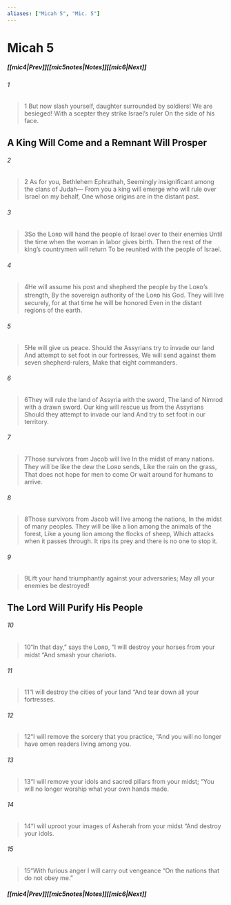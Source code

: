 ```yaml
---
aliases: ["Micah 5", "Mic. 5"]
---
```

# Micah 5
##### <span class=arrow-left></span>[[mic4|Prev]]<span class=navigation-separator></span>[[mic5notes|Notes]]<span class=navigation-separator></span>[[mic6|Next]]<span class=arrow-right></span>
###### 1
><span class=verse-first-poetry>1</span> But now slash yourself, daughter surrounded by soldiers!
>We are besieged!
>With a scepter they strike Israel’s ruler
>On the side of his face.
## A King Will Come and a Remnant Will Prosper
###### 2
><span class=verse-body-poetry>2</span> As for you, Bethlehem Ephrathah,
>Seemingly insignificant among the clans of Judah—
>From you a king will emerge who will rule over Israel on my behalf,
>One whose origins are in the distant past.
###### 3
><span class=verse-body-poetry>3</span>So the Lᴏʀᴅ will hand the people of Israel over to their enemies
>Until the time when the woman in labor gives birth.
>Then the rest of the king’s countrymen will return
>To be reunited with the people of Israel.
###### 4
><span class=verse-body-poetry>4</span>He will assume his post and shepherd the people by the Lᴏʀᴅ’s strength,
>By the sovereign authority of the Lᴏʀᴅ his God.
>They will live securely, for at that time he will be honored
>Even in the distant regions of the earth.
###### 5
><span class=verse-body-poetry>5</span>He will give us peace.
>Should the Assyrians try to invade our land
>And attempt to set foot in our fortresses,
>We will send against them seven shepherd-rulers,
>Make that eight commanders.
###### 6
><span class=verse-body-poetry>6</span>They will rule the land of Assyria with the sword,
>The land of Nimrod with a drawn sword.
>Our king will rescue us from the Assyrians
>Should they attempt to invade our land
>And try to set foot in our territory.
<div class=paragraph-break></div>

###### 7
><span class=verse-first-poetry>7</span>Those survivors from Jacob will live
>In the midst of many nations.
>They will be like the dew the Lᴏʀᴅ sends,
>Like the rain on the grass,
>That does not hope for men to come
>Or wait around for humans to arrive.
###### 8
><span class=verse-body-poetry>8</span>Those survivors from Jacob will live among the nations,
>In the midst of many peoples.
>They will be like a lion among the animals of the forest,
>Like a young lion among the flocks of sheep,
>Which attacks when it passes through.
>It rips its prey and there is no one to stop it.
###### 9
><span class=verse-body-poetry>9</span>Lift your hand triumphantly against your adversaries;
>May all your enemies be destroyed!
## The Lord Will Purify His People
###### 10
><span class=verse-first-poetry>10</span><span class=poetry-quote-double>“</span>In that day,” says the Lᴏʀᴅ,
><span class=poetry-quote-double>“</span>I will destroy your horses from your midst
><span class=poetry-quote-double>“</span>And smash your chariots.
###### 11
><span class=verse-body-poetry>11</span><span class=poetry-quote-double>“</span>I will destroy the cities of your land
><span class=poetry-quote-double>“</span>And tear down all your fortresses.
###### 12
><span class=verse-body-poetry>12</span><span class=poetry-quote-double>“</span>I will remove the sorcery that you practice,
><span class=poetry-quote-double>“</span>And you will no longer have omen readers living among you.
###### 13
><span class=verse-body-poetry>13</span><span class=poetry-quote-double>“</span>I will remove your idols and sacred pillars from your midst;
><span class=poetry-quote-double>“</span>You will no longer worship what your own hands made.
###### 14
><span class=verse-body-poetry>14</span><span class=poetry-quote-double>“</span>I will uproot your images of Asherah from your midst
><span class=poetry-quote-double>“</span>And destroy your idols.
###### 15
><span class=verse-body-poetry>15</span><span class=poetry-quote-double>“</span>With furious anger I will carry out vengeance
><span class=poetry-quote-double>“</span>On the nations that do not obey me.”
##### <span class=arrow-left></span>[[mic4|Prev]]<span class=navigation-separator></span>[[mic5notes|Notes]]<span class=navigation-separator></span>[[mic6|Next]]<span class=arrow-right></span>